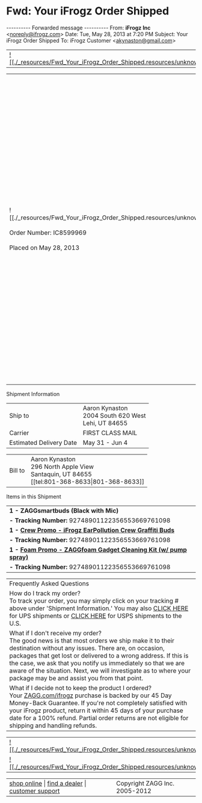 # Fwd: Your iFrogz Order Shipped

\---------- Forwarded message ----------
From: **iFrogz Inc** <[noreply@ifrogz.com](mailto:noreply@ifrogz.com)\>
Date: Tue, May 28, 2013 at 7:20 PM
Subject: Your iFrogz Order Shipped
To: iFrogz Customer <[akynaston@gmail.com](mailto:akynaston@gmail.com)\>

|     |     |     |     |     |
| --- | --- | --- | --- | --- |
| [![[./_resources/Fwd_Your_iFrogz_Order_Shipped.resources/unknown_filename.7.gif]]](http://www.zagg.com/ifrogz/) | ![[./_resources/Fwd_Your_iFrogz_Order_Shipped.resources/unknown_filename.5.gif]] | [![[./_resources/Fwd_Your_iFrogz_Order_Shipped.resources/unknown_filename.4.gif]]](http://www.facebook.com/ifrogz) | [![[./_resources/Fwd_Your_iFrogz_Order_Shipped.resources/unknown_filename.gif]]](http://twitter.com/ifrogz) | ![[./_resources/Fwd_Your_iFrogz_Order_Shipped.resources/unknown_filename.1.gif]] |

|     |     |
| --- | --- |
| ![[./_resources/Fwd_Your_iFrogz_Order_Shipped.resources/unknown_filename.3.png]]<br><br>Order Number: IC8599969<br><br>Placed on May 28, 2013 | Hello Aaron,<br>We would like to thank you for your recent order with iFrogz, and we are pleased to inform you that your order has shipped! Your order and shipping details are included below. We value your business and are certain you will enjoy your new iFrogz products!<br>\-The iFrogz Team |

Shipment Information

|     |     |
| --- | --- |
| Ship to | Aaron Kynaston<br>2004 South 620 West<br>Lehi, UT 84655 |
| Carrier | FIRST CLASS MAIL |
| Estimated Delivery Date | May 31 - Jun 4 |

|     |     |
| --- | --- |
| Bill to | Aaron Kynaston<br>296 North Apple View<br>Santaquin, UT 84655<br>[[tel:801-368-8633\|801-368-8633]] |

Items in this Shipment

|     |
| --- |
| **1 - ZAGGsmartbuds (Black with Mic)** |
| **\- Tracking Number:** 92748901122356553669761098 |
| **1 - [Crew Promo - iFrogz EarPollution Crew Graffiti Buds](http://www.zagg.com/ifrogz/ifrogz-audio-earpollution-earbuds-crew)** |
| **\- Tracking Number:** 92748901122356553669761098 |
| **1 - [Foam Promo - ZAGGfoam Gadget Cleaning Kit (w/ pump spray)](http://www.zagg.com/accessories/zaggfoam-pump.php)** |
| **\- Tracking Number:** 92748901122356553669761098 |

|     |
| --- |
| Frequently Asked Questions |
| How do I track my order?<br>To track your order, you may simply click on your tracking # above under 'Shipment Information.' You may also [CLICK HERE](http://www.ups.com/WebTracking/track?loc=en_US&WT.svl=PNRO_L1) for UPS shipments or [CLICK HERE](http://www.ups-mi.net/packageID/default.aspx) for USPS shipments to the U.S. |
| What if I don't receive my order?<br>The good news is that most orders we ship make it to their destination without any issues. There are, on occasion, packages that get lost or delivered to a wrong address. If this is the case, we ask that you notify us immediately so that we are aware of the situation. Next, we will investigate as to where your package may be and assist you from that point. |
| What if I decide not to keep the product I ordered?<br>Your [ZAGG.com/ifrogz](http://zagg.com/ifrogz) purchase is backed by our 45 Day Money-Back Guarantee. If you're not completely satisfied with your iFrogz product, return it within 45 days of your purchase date for a 100% refund. Partial order returns are not eligible for shipping and handling refunds. |

|     |
| --- |
| [![[./_resources/Fwd_Your_iFrogz_Order_Shipped.resources/unknown_filename.2.jpeg]]](http://www.zagg.com/ifrogz/cases/apple-iphone-4/breeze-cases-covers) |
| [![[./_resources/Fwd_Your_iFrogz_Order_Shipped.resources/unknown_filename.6.jpeg]]](http://www.zagg.com/ifrogz/accessories/boost-external-speaker-audio-smartphone) |

|     |     |
| --- | --- |
| [shop online](http://www.zagg.com/ifrogz/) \| [find a dealer](http://www.zagg.com/sellzagg/retail_locations/index.php) \| [customer support](http://www.zagg.com/support/contact.php) | Copyright ZAGG Inc. 2005-2012 |
